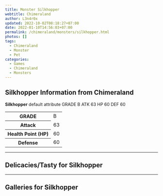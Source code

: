 ```yaml
---
title: Monster Silkhopper
webtitle: Chimeraland
author: L3n4r0x
updated: 2022-10-02T08:18:27+07:00
date: 2022-01-10T14:56:03+07:00
permalink: /chimeraland/monsters/silkhopper.html
photos: []
tags:
  - Chimeraland
  - Monster
  - Pet
categories:
  - Games
  - Chimeraland
  - Monsters
---
```


<section id="bootstrap-wrapper"><link rel="stylesheet" href="https://rawcdn.githack.com/dimaslanjaka/Web-Manajemen/0c3b5aa1813bd4abcd2c11bf3e37928b15c28664/css/bootstrap-5-3-0-alpha3-wrapper.css"/><h2 id="attribute">Silkhopper Information from Chimeraland</h2><p><b>Silkhopper</b> default attribute GRADE B ATK 63 HP 60 DEF 60<table><tr><th>GRADE</th><td>B</td></tr><tr><th>Attack</th><td>63</td></tr><tr><th>Health Point (HP)</th><td>60</td></tr><tr><th>Defense</th><td>60</td></tr></table></p><hr/><h2 id="delicacies">Delicacies/Tasty for Silkhopper</h2><div class="text-white bg-dark"></div><hr/><div id="gallery"><h2>Galleries for Silkhopper</h2><div class="row"></div></div></section>